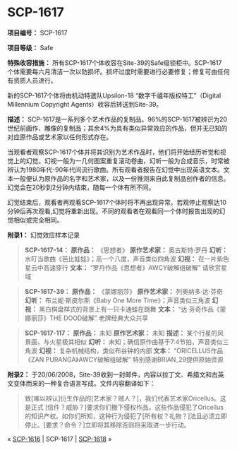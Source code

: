 # SCP-1617
                        


**项目编号：** SCP-1617

**项目等级：** Safe

**特殊收容措施：** 所有SCP-1617个体收容在Site-39的Safe级锁柜中。SCP-1617 个体需要每六月清洁一次以防损坏。损坏过度时需要进行必要修复；修复可由任何有资质人员进行。

新的SCP-1617个体将由机动特遣队Upsilon-18 “数字千禧年版权特工”（Digital Millennium Copyright Agents）收容后转送到Site-39。

**描述：** SCP-1617是一系列多个艺术作品的复制品。96%的SCP-1617被辨识为20世纪前画作、雕像的复制品；其余4%为具有类似异常效应的作品，但并无已知的对应原作品或艺术家以任何形式存在。

当观看者观察SCP-1617个体并将其识别为艺术作品时，他们将开始经历听觉和视觉上的幻觉。幻视一般为一几何图案重复滚动卷曲，幻听一般为合成音乐，时常被辨认为1980年代-90年代间流行歌曲。所有观看者报告在幻觉中出现英语文本。文本一般便认为原作品的名字和艺术家，以及一份推测来自此复制品创作者的信息。幻觉会在20秒到2分钟内结束，随每一个体有所不同。

幻觉结束后，观看者再观看SCP-1617个体时将不再出现异常。若观停止观察达10分钟后再次观看,幻觉将重新出现。不同的观看者在观看同一个体时报告出现的幻觉相似或完全相同。

**附录1：** 幻觉效应样本记录


> **SCP-1617-14：** 
**原作品：** 《思想者》
**原作艺术家：**  奥古斯特·罗丹
**幻听：** 水叮当歌曲《芭比娃娃》；高一个八度，声音类似四角波
**幻视：** 在一片紫色星云中高速穿行
**文本：** 
“罗丹作品《思想者》AWCY破解组破解”
请欣赏星域
> 


> **SCP-1617-39：** 
**原作品：** 《蒙娜丽莎》
**原作艺术家：** 列奥纳多·达·芬奇
**幻听：** 布兰妮·斯皮尔斯《Baby One More Time》；声音类似三角波
**幻视：** 黑白棋盘样式的背景上有一只卡通蛙在跳舞
**文本：** 
“达·芬奇作品《蒙娜丽莎》THE DOOD破解”
老牌经典大众共享
> 


> **SCP-1617-117：** 
**原作品：** 未知
**原作艺术家：** 未知
**描述：** 某个行星的风景画，与火星极其相似
**幻听：** 未知；确信原作曲基于7:4节拍，声音类似三角波
**幻视：** 复杂机械结构，类似布谷钟的内部
**文本：** 
“ORICELLUS作品《ZAN PURANGA》AWCY破解组破解”
特别感谢BRIAN_29提供原始资源
> 

**附录2：** 于20/06/2008，Site-39收到一封邮件，内容以拉丁文、希腊文和古英文变体而来的一种复合语言写成。文件内容翻译如下：


> 致[难以辨认]衍生作品的[艺术家？贼人？]，我们代表艺术家Oricellus。这是正式 [信件？威胁？]要求你们撤下侵权作品。这些作品侵犯了Oricellus的知识产权。如你们所知，这种行为侵犯了[所有权？礼物？]法且必须立即停止。[要求？命令？]立即将其移除否则将采取进一步行动。
> 



« [SCP-1616](/scp-1616) | SCP-1617 | [SCP-1618](/scp-1618) »





                    
